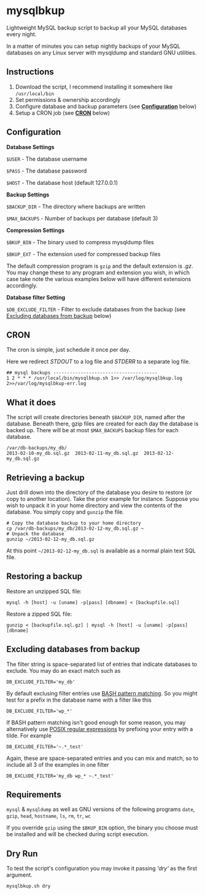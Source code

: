 mysqlbkup
=========

Lightweight MySQL backup script to backup all your MySQL databases every night.

In a matter of minutes you can setup nightly backups of your MySQL databases on
any Linux server with mysqldump and standard GNU utilities.

Instructions
------------
1. Download the script, I recommend installing it somewhere like `/usr/local/bin`
2. Set permissions & ownership accordingly
3. Configure database and backup parameters (see **[Configuration](https://github.com/quickshiftin/mysqlbkup/edit/master/README.md#configuration)** below)
4. Setup a CRON job (see **[CRON](https://github.com/quickshiftin/mysqlbkup/edit/master/README.md#cron)** below)

Configuration
-------------
**Database Settings**

`$USER` - The database username

`$PASS` - The database password

`$HOST` - The database host (default 127.0.0.1)

**Backup Settings**

`$BACKUP_DIR`  - The directory where backups are written

`$MAX_BACKUPS` - Number of backups per database (default 3)

**Compression Settings**

`$BKUP_BIN` - The binary used to compress mysqldump files

`$BKUP_EXT` - The extension used for compressed backup files

The default compression program is `gzip` and the default extension is _.gz_.
You may change these to any program and extension you wish, in which case take note the various examples below will have different extensions accordingly.

**Database filter Setting**

`$DB_EXCLUDE_FILTER` - Filter to exclude databases from the backup (see [Excluding databases from backup](https://github.com/quickshiftin/mysqlbkup/edit/master/README.md#user-content-excluding-databases-from-backup) below)

CRON
----
The cron is simple, just schedule it once per day.

Here we redirect *STDOUT* to a log file and *STDERR* to a separate log file.

    ## mysql backups --------------------------------------
    1 2 * * * /usr/local/bin/mysqlbkup.sh 1>> /var/log/mysqlbkup.log 2>>/var/log/mysqlbkup-err.log
    
What it does
------------
The script will create directories beneath `$BACKUP_DIR`, named after the database.
Beneath there, gzip files are created for each day the database is backed up.  There
will be at most `$MAX_BACKUPS` backup files for each database.

    /var/db-backups/my_db/
    2013-02-10-my_db.sql.gz  2013-02-11-my_db.sql.gz  2013-02-12-my_db.sql.gz

Retrieving a backup
-------------------
Just drill down into the directory of the database you desire to restore
(or copy to another location). Take the prior example for instance. Suppose you wish to
unpack it in your home directory and view the contents of the database. You simply copy
and `gunzip` the file.

    # Copy the database backup to your home directory
    cp /var/db-backups/my_db/2013-02-12-my_db.sql.gz ~
    # Unpack the database
    gunzip ~/2013-02-12-my_db.sql.gz

At this point `~/2013-02-12-my_db.sql` is available as a normal plain text SQL file.

Restoring a backup
------------------
Restore an unzipped SQL file:

    mysql -h [host] -u [uname] -p[pass] [dbname] < [backupfile.sql]

Restore a zipped SQL file:

    gunzip < [backupfile.sql.gz] | mysql -h [host] -u [uname] -p[pass] [dbname]
    
Excluding databases from backup
-------------------------------
The filter string is space-separated list of entries that indicate databases to exclude. You may do an exact match such as
```
DB_EXCLUDE_FILTER='my_db'
```
By default exclusing filter entries use [BASH pattern matching](http://www.gnu.org/software/bash/manual/bash.html#Pattern-Matching). So you might test for a prefix in the database name with a filter like this
```
DB_EXCLUDE_FILTER='wp_*'
```
If BASH pattern matching isn't good enough for some reason, you may alternatively use [POSIX regular expressions](http://www.regular-expressions.info/posix.html) by prefixing your entry with a tilde. For example
```
DB_EXCLUDE_FILTER='~.*_test'
```
Again, these are space-separated entries and you can mix and match, so to include all 3 of the examples in one filter
```
DB_EXCLUDE_FILTER='my_db wp_* ~.*_test'
```

Requirements
------------
`mysql` & `mysqldump` as well as GNU versions of the following programs
`date`, `gzip`, `head`, `hostname`, `ls`, `rm`, `tr`, `wc`

If you override `gzip` using the `$BKUP_BIN` option, the binary you choose must be installed and will be checked during script execution.

Dry Run
-------
To test the script's configuration you may invoke it passing _'dry'_ as the first argument.
```
mysqlbkup.sh dry
```
